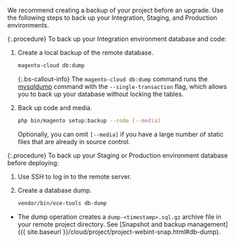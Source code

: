 We recommend creating a backup of your project before an upgrade. Use the following steps to back up your Integration, Staging, and Production environments.

{:.procedure}
To back up your Integration environment database and code:

1. Create a local backup of the remote database.

   ```bash
   magento-cloud db:dump
   ```

    {:.bs-callout-info}
   The `magento-cloud db:dump` command runs the [mysqldump](https://dev.mysql.com/doc/refman/8.0/en/mysqldump.html) command with the `--single-transaction` flag, which allows you to back up your database without locking the tables.

1. Back up code and media.

   ```bash
   php bin/magento setup:backup --code [--media]
   ```

   Optionally, you can omit `[--media]` if you have a large number of static files that are already in source control.

{:.procedure}
To back up your Staging or Production environment database before deploying:

1. Use SSH to log in to the remote server.

1. Create a database dump.

   ```bash
   vendor/bin/ece-tools db-dump
   ```

-  The dump operation creates a `dump-<timestamp>.sql.gz` archive file in your remote project directory. See [Snapshot and backup management]({{ site.baseurl }}/cloud/project/project-webint-snap.html#db-dump).

